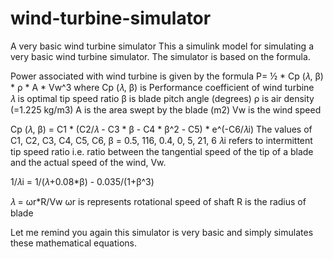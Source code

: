 # wind-turbine-simulator
A very basic wind turbine simulator
This a simulink model for simulating a very basic wind turbine simulator. The simulator is based on the formula.

Power associated with wind turbine is given by the formula
P= ½ * Cp (𝜆, β) * ρ * A * Vw^3
where Cp (𝜆, β) is Performance coefficient of wind turbine   
𝜆 is optimal tip speed ratio 
β is blade pitch angle (degrees) 
ρ is air density (=1.225 kg/m3) 
A is the area swept by the blade (m2) 
Vw is the wind speed 

Cp (𝜆, β) = C1 * (C2/𝜆 - C3 * β - C4 * β^2 - C5) * e^(-C6/𝜆i)
The values of C1, C2, C3, C4, C5, C6, β = 0.5, 116, 0.4, 0, 5, 21, 6 
𝜆i refers to intermittent tip speed ratio i.e. ratio between the tangential speed of the tip of a blade and the actual speed of the wind, Vw. 

1/𝜆i = 1/(𝜆+0.08*β) - 0.035/(1+β^3)

𝜆 = ωr*R/Vw
ωr is represents rotational speed of shaft 
R is the radius of blade

Let me remind you again this simulator is very basic and simply simulates these mathematical equations.
